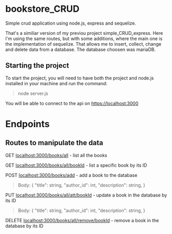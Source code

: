 # bookstore_CRUD

Simple crud application using node.js, express and sequelize.

That's a similiar version of my previou project simple_CRUD_express. Here I'm using the same routes, but with some additions, where the main one is the implementation of sequelize. That allows me to insert, collect, change and delete data from a database. The database choosen was mariaDB.


## Starting the project

To start the project, you will need to have both the project and node.js installed in your machine and run the command:
>node server.js

You will be able to connect to the api on [https://localhost:3000](https://localhost:3000)

# Endpoints
## Routes to manipulate the data

GET [localhost:3000/books/all](localhost:3000/books/all) - list all the books

GET [localhost:3000/books/all/bookId](localhost:3000/books/all/:id) - list a specific book by its ID

POST [localhost:3000/books/add](localhost:3000/books/add) - add a book to the database
> Body: {
	  "title": string,
	  "author_id": int,
	  "description": string,
}

PUT [localhost:3000/books/all/att/bookId](localhost:3000/books/all/att/id) - update a book in the database by its ID
> Body: {
	  "title": string,
	  "author_id": int,
	  "description": string,
}

DELETE [localhost:3000/books/all/remove/bookId](localhost:3000/books/all/remove/id) - remove a book in the database by its ID

